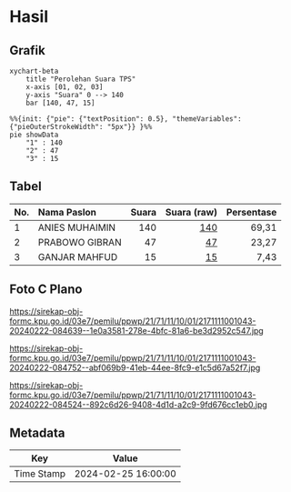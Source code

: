 # Hasil

## Grafik

```mermaid
xychart-beta
    title "Perolehan Suara TPS"
    x-axis [01, 02, 03]
    y-axis "Suara" 0 --> 140
    bar [140, 47, 15]
```

```mermaid
%%{init: {"pie": {"textPosition": 0.5}, "themeVariables": {"pieOuterStrokeWidth": "5px"}} }%%
pie showData
    "1" : 140
    "2" : 47
    "3" : 15
```

## Tabel

| No. | Nama Paslon    | Suara | Suara (raw) | Persentase |
|:--- |:-------------- | -----:| -----------:| ----------:|
| 1   | ANIES MUHAIMIN | 140   | [140][p-1]  | 69,31      |
| 2   | PRABOWO GIBRAN | 47    | [47][p-2]   | 23,27      |
| 3   | GANJAR MAHFUD  | 15    | [15][p-3]   | 7,43       |


[p-1]: https://github.com/gigit-pemilu/pemilu-2024-21-kepulauan-riau/blob/main/pilpres/hitung-suara/sub/21-kepulauan-riau/sub/71-kota-batam/sub/11-sagulung/sub/1001-tembesi/sub/043-tps/sub/paslon-1.txt
[p-2]: https://github.com/gigit-pemilu/pemilu-2024-21-kepulauan-riau/blob/main/pilpres/hitung-suara/sub/21-kepulauan-riau/sub/71-kota-batam/sub/11-sagulung/sub/1001-tembesi/sub/043-tps/sub/paslon-2.txt
[p-3]: https://github.com/gigit-pemilu/pemilu-2024-21-kepulauan-riau/blob/main/pilpres/hitung-suara/sub/21-kepulauan-riau/sub/71-kota-batam/sub/11-sagulung/sub/1001-tembesi/sub/043-tps/sub/paslon-3.txt

## Foto C Plano

https://sirekap-obj-formc.kpu.go.id/03e7/pemilu/ppwp/21/71/11/10/01/2171111001043-20240222-084639--1e0a3581-278e-4bfc-81a6-be3d2952c547.jpg

https://sirekap-obj-formc.kpu.go.id/03e7/pemilu/ppwp/21/71/11/10/01/2171111001043-20240222-084752--abf069b9-41eb-44ee-8fc9-e1c5d67a52f7.jpg

https://sirekap-obj-formc.kpu.go.id/03e7/pemilu/ppwp/21/71/11/10/01/2171111001043-20240222-084524--892c6d26-9408-4d1d-a2c9-9fd676cc1eb0.jpg


## Metadata

| Key        | Value               |
| ---------- | ------------------- |
| Time Stamp | 2024-02-25 16:00:00 |



